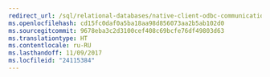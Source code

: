 ```yaml
---
redirect_url: /sql/relational-databases/native-client-odbc-communication/communicating-with-sql-server-odbc
ms.openlocfilehash: cd15fc0daf0a5ba18aa98d856073aa2b5ab102d0
ms.sourcegitcommit: 9678eba3c2d3100cef408c69bcfe76df49803d63
ms.translationtype: HT
ms.contentlocale: ru-RU
ms.lasthandoff: 11/09/2017
ms.locfileid: "24115384"
---
```

